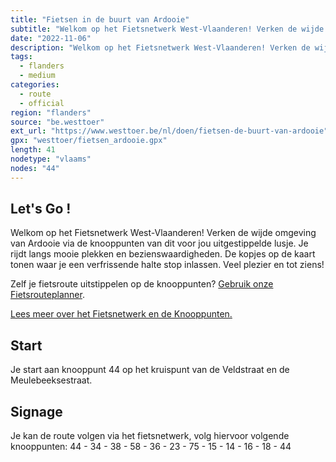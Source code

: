 ```yaml
---
title: "Fietsen in de buurt van Ardooie"
subtitle: "Welkom op het Fietsnetwerk West-Vlaanderen! Verken de wijde omgeving van Ardooie via de knooppunten van dit voor jou uitgestippelde lusje"
date: "2022-11-06"
description: "Welkom op het Fietsnetwerk West-Vlaanderen! Verken de wijde omgeving van Ardooie via de knooppunten van dit voor jou uitgestippelde lusje" 
tags:
  - flanders
  - medium
categories: 
  - route
  - official
region: "flanders"
source: "be.westtoer"
ext_url: "https://www.westtoer.be/nl/doen/fietsen-de-buurt-van-ardooie"
gpx: "westtoer/fietsen_ardooie.gpx"
length: 41
nodetype: "vlaams"
nodes: "44"
---
```


## Let's Go !

Welkom op het Fietsnetwerk West-Vlaanderen! Verken de wijde omgeving van Ardooie via de knooppunten van dit voor jou uitgestippelde lusje. Je rijdt langs mooie plekken en bezienswaardigheden. De kopjes op de kaart tonen waar je een verfrissende halte stop inlassen. Veel plezier en tot ziens!

Zelf je fietsroute uitstippelen op de knooppunten? [Gebruik onze Fietsrouteplanner](https://www.westtoer.be/nl/fietsrouteplanner).

[Lees meer over het Fietsnetwerk en de Knooppunten.](https://www.westtoer.be/nl/inspiratie/fietsnetwerk)

## Start 

Je start aan knooppunt 44 op het kruispunt van de Veldstraat en de Meulebeeksestraat.

## Signage

Je kan de route volgen via het fietsnetwerk, volg hiervoor volgende knooppunten: 44 - 34 - 38 - 58 - 36 - 23 - 75 - 15 - 14 - 16 - 18 - 44
